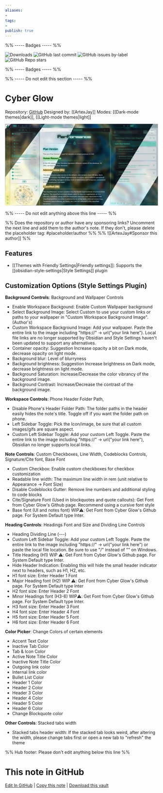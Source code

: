 ```yaml
---
aliases:
- 
tags: 
- 
publish: true
---
```


%% ----- Badges ----- %%

![Downloads](https://img.shields.io/badge/downloads-33673-573E7A?style=for-the-badge&logo=)
![GitHub last commit](https://img.shields.io/github/last-commit/ArtexJay/Obsidian-CyberGlow?color=573E7A&label=last%20update&logo=github&style=for-the-badge)
![GitHub issues by-label](https://img.shields.io/github/issues/ArtexJay/Obsidian-CyberGlow/help%20wanted?color=573E7A&logo=github&style=for-the-badge) 
![GitHub Repo stars](https://img.shields.io/github/stars/ArtexJay/Obsidian-CyberGlow?color=573E7A&logo=github&style=for-the-badge)

%% ----- Badges ----- %%

%% ----- Do not edit this section ----- %%

# Cyber Glow

Repository: [GitHub](https://github.com/ArtexJay/Obsidian-CyberGlow)
Designed by: [[ArtexJay]]
Modes: [[Dark-mode themes|dark]], [[Light-mode themes|light]]



![screenshot](https://github.com/ArtexJay/Obsidian-CyberGlow/raw/HEAD/Screenshot.png)

%% ----- Do not edit anything above this line ----- %% 

%% Does the repository or author have any sponsoring links? Uncomment the next line and add them to the author's note. If they don't, please delete the placeholder tag: #placeholder/author %%
%% ![[ArtexJay#Sponsor this author]] %%


## Features

- [[Themes with Friendly Settings|Friendly settings]]: Supports the [[obsidian-style-settings|Style Settings]] plugin

## Customization Options (Style Settings Plugin) 

**Background Controls**: Background and Wallpaper Controls
- Enable Workspace Backgound: Enable Custom Wallpaper background
- Select Background Image: Select Custom to use your custom links or paths to your wallpaper in "Custom Workspace Background Image". (Author's)
- Custom Workspace Background Image: Add your wallpaper. Paste the entire link to the image including "https://" -> url("your link here"). Local file links are no longer supported by Obsidian and Style Settings haven't been updated to support any alternatives.
- Container opacity: Suggestion Increase opacity a bit on Dark mode, decrease opacity on light mode.
- Background blur: Level of blurryness
- Background brightness: Suggestion Increase brightness on Dark mode, decrease brightness on light mode.
- Background Saturation: Increase/Decrease the color vibrancy of the background image.
- Background Contrast: Increase/Decrease the contrast of the background image.

**Workspace Controls**: Phone Header Folder Path,
- Disable Phone's Header Folder Path: The folder paths in the header easily hides the note's title. Toggle off if you want the folder path on phone.
- Left Sidebar Toggle: Pick the Icon/image, be sure that all custom images/gifs are square aspect.
- Custom Left Sidebar Toggle: Add your custom Left Toggle. Paste the entire link to the image including "https://" -> url("your link here"), Obsidian no longer supports local links.

**Note Controls**: Custom Checkboxes, Line Width, Codeblocks Controls, Signature/Cite font, Base Font
- Custom Checkbox: Enable custom checkboxes for checkbox customization
- Readable line width: The maximum line width in rem (unit relative to Appearance -> Font Size)
- Disable Codeblocks Gutter: Remove line numbers and additional styling to code blocks
- Cite/Signature Font (Used in blockquotes and quote callouts): Get Font from Cyber Glow's Github page. Recommend using a cursive font style
- Base font (UI and notes font) WIP⚠️: Get Font from Cyber Glow's Github page. For System Default type Inter.

**Heading Controls**: Headings Font and Size and Dividing Line Controls
- Heading Dividing Line (---)
- Custom Left Sidebar Toggle: Add your custom Left Toggle. Paste the entire link to the image including "https://" -> url("your link here") or paste the local file location. Be sure to use "/" instead of "\" on Windows.
- Title Heading (H1) WIP ⚠️: Get Font from Cyber Glow's Github page. For System Default type Inter.
- Hide Header Indication: Enabling this will hide the small header indicator next to headers, such as H1, H2, etc.
- H1 font size: Enter Header 1 Font
- Major Heading font (H2) WIP ⚠️: Get Font from Cyber Glow's Github page. For System Default type Inter
- H2 font size: Enter Header 2 Font
- Minor Headings font (H3-6) WIP⚠️: Get Font from Cyber Glow's Github page. For System Default type Inter.
- H3 font size: Enter Header 3 Font
- H4 font size: Enter Header 4 Font
- H5 font size: Enter Header 5 Font
- H6 font size: Enter Header 6 Font

**Color Picker**: Change Colors of certain elements
- Accent Text Color
- Inactive Tab Color
- Tab & Icon Color
- Active Note Title Color
- Inactive Note Title Color
- Outgoing link color
- Internal link color
- Bullet List Color
- Header 1 Color
- Header 2 Color
- Header 3 Color
- Header 4 Color
- Header 5 Color
- Header 6 Color
- Change Blockquote color

**Other Controls**: Stacked tabs width
- Stacked tabs header width: If the stacked tab looks weird, after altering the width, please change tabs first or open a new tab to "refresh" the theme


%% Hub footer: Please don't edit anything below this line %%

# This note in GitHub

<span class="git-footer">[Edit In GitHub](https://github.dev/obsidian-community/obsidian-hub/blob/main/02%20-%20Community%20Expansions/02.05%20All%20Community%20Expansions/Themes/Cyber%20Glow.md "git-hub-edit-note") | [Copy this note](https://raw.githubusercontent.com/obsidian-community/obsidian-hub/main/02%20-%20Community%20Expansions/02.05%20All%20Community%20Expansions/Themes/Cyber%20Glow.md "git-hub-copy-note") | [Download this vault](https://github.com/obsidian-community/obsidian-hub/archive/refs/heads/main.zip "git-hub-download-vault") </span>
